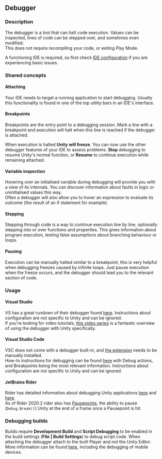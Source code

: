 ## Debugger
### Description
The debugger is a tool that can halt code execution. Values can be inspected, lines of code can be stepped over, and sometimes even modified.  
This does not require recompiling your code, or exiting Play Mode.

A functioning IDE is required, so first check [IDE configuration](../IDE%20Configuration.md) if you are experiencing basic issues.

### Shared concepts
#### Attaching
Your IDE needs to target a running application to start debugging. Usually this functionality is found in one of the top utility bars in an IDE's interface.

#### Breakpoints
Breakpoints are the entry point to a debugging session. Mark a line with a breakpoint and execution will halt when this line is reached if the debugger is attached.  

When execution is halted **Unity will freeze**. You can now use the other debugger features of your IDE to assess problems. **Stop** debugging to resume Unity's normal function, or **Resume** to continue execution while remaining attached.

#### Variable inspection
Hovering over an initialised variable during debugging will provide you with a view of its internals. You can discover information about faults in logic or uninitialised values this way.  
Often a debugger will also allow you to hover an expression to evaluate its outcome (the result of an if statement for example).

#### Stepping
Stepping through code is a way to continue execution line by line, optionally stepping into or over functions and properties. This gives information about program execution, testing false assumptions about branching behaviour or loops.

#### Pausing
Execution can be manually halted similar to a breakpoint, this is very helpful when debugging freezes caused by infinite loops. Just pause execution when the freeze occurs, and the debugger should lead you to the relevant section of code.

### Usage
#### Visual Studio
VS has a great rundown of their debugger found [here](https://docs.microsoft.com/en-us/visualstudio/debugger/debugger-feature-tour). Instructions about configuration are not specific to Unity and can be ignored.  
If you're looking for video tutorials, [this video series](https://www.youtube.com/playlist?list=PLReL099Y5nRdW8KEd59B5KkGeqWFao34n) is a fantastic overview of using the debugger with Unity specifically.


#### Visual Studio Code
VSC does not come with a debugger built-in, and [the extension](https://marketplace.visualstudio.com/items?itemName=Unity.unity-debug) needs to be manually installed.  
How-to instructions for debugging can be found [here](https://code.visualstudio.com/docs/editor/debugging) with Debug actions, and Breakpoints being the most relevant information. Instructions about configuration are not specific to Unity and can be ignored.

#### JetBrains Rider
Rider has detailed information about debugging Unity applications [here](https://www.jetbrains.com/help/rider/Debugging_Unity_Applications.html) and [here](https://www.jetbrains.com/help/rider/Using_Breakpoints.html).  
As of Rider 2020.2 rider also has [Pausepoints](https://blog.jetbrains.com/dotnet/2020/06/11/introducing-unity-pausepoints-for-rider/), the ability to pause (`Debug.Break()`) Unity at the end of a frame once a Pausepoint is hit.

### Debugging builds
Builds require **Development Build** and **Script Debugging** to be enabled in the build settings (**File | Build Settings**) to debug script code. When attaching the debugger attach to the built Player and not the Unity Editor.  
More information can be found [here](https://docs.unity3d.com/Manual/ManagedCodeDebugging.html), including the debugging of mobile devices.  